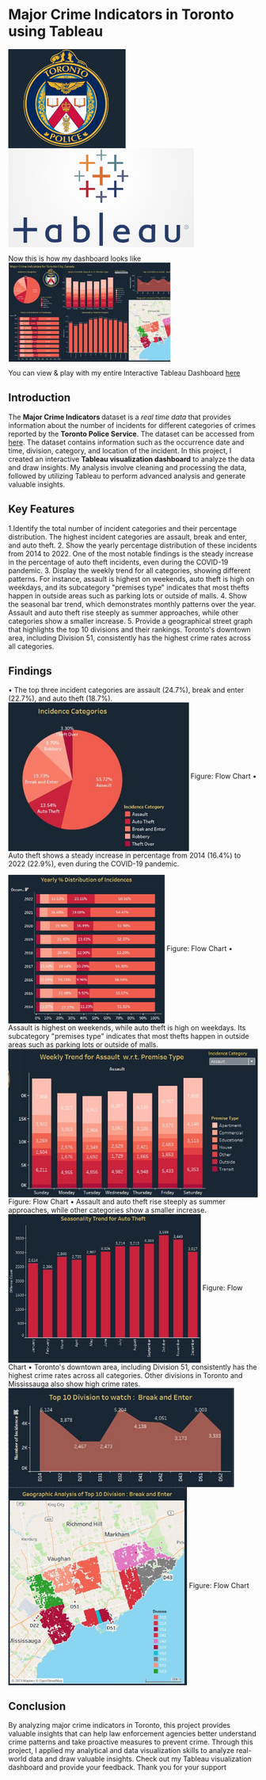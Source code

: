 # Major Crime Indicators in Toronto using Tableau

<img align="center" src="images/Toronto-Police-Service1.png" height=200> <img align="center" src="images/tableau2.png" height=200>

Now this is how my dashboard looks like <img align="center" src="images/tableauProject.JPG" height=200>

You can view & play with my entire Interactive Tableau Dashboard <a href="https://public.tableau.com/app/profile/varsha.agarwal127/viz/Major_crime_indicator/major_crime_indicators"> here</a> 

## Introduction

The <b>Major Crime Indicators </b> dataset is a <i>real time data</i> that provides information about the number of incidents for different categories of crimes reported by the <b>Toronto Police Service</b>. The dataset can be accessed from <a href="https://open.toronto.ca/">here</a>. The dataset contains information such as the occurrence date and time, division, category, and location of the incident. In this project, I created an interactive <b>Tableau visualization dashboard</b> to analyze the data and draw insights.
	My analysis involve cleaning and processing the data, followed by utilizing Tableau to perform advanced analysis and generate valuable insights.

## Key Features

1.Identify the total number of incident categories and their percentage distribution. The highest incident categories are assault, break and enter, and auto theft.
2. Show the yearly percentage distribution of these incidents from 2014 to 2022. One of the most notable findings is the steady increase in the percentage of auto theft incidents, even during the COVID-19 pandemic.
3. Display the weekly trend for all categories, showing different patterns. For instance, assault is highest on weekends, auto theft is high on weekdays, and its subcategory "premises type" indicates that most thefts happen in outside areas such as parking lots or outside of malls.
4. Show the seasonal bar trend, which demonstrates monthly patterns over the year. Assault and auto theft rise steeply as summer approaches, while other categories show a smaller increase.
5. Provide a geographical street graph that highlights the top 10 divisions and their rankings. Toronto's downtown area, including Division 51, consistently has the highest crime rates across all categories.

## Findings
•	The top three incident categories are assault (24.7%), break and enter (22.7%), and auto theft (18.7%).
<img align="center" src="images/graph1.JPG" height=300>
Figure: Flow Chart
•	Auto theft shows a steady increase in percentage from 2014 (16.4%) to 2022 (22.9%), even during the COVID-19 pandemic. 

<img align="center" src="images/graph2.JPG" height=300>
Figure: Flow Chart
•	Assault is highest on weekends, while auto theft is high on weekdays. Its subcategory "premises type" indicates that most thefts happen in outside areas such as parking lots or outside of malls.

<img align="center" src="images/graph3.JPG" height=300>
Figure: Flow Chart
•	Assault and auto theft rise steeply as summer approaches, while other categories show a smaller increase.

<img align="center" src="images/graph4.JPG" height=300>
Figure: Flow Chart
•	Toronto's downtown area, including Division 51, consistently has the highest crime rates across all categories. Other divisions in Toronto and Mississauga also show high crime rates. 

<img align="center" src="images/graph5.JPG" height=200>
<img align="center" src="images/graph6.JPG" height=400>
Figure: Flow Chart

## Conclusion

By analyzing major crime indicators in Toronto, this project provides valuable insights that can help law enforcement agencies better understand crime patterns and take proactive measures to prevent crime. Through this project, I applied my analytical and data visualization skills to analyze real-world data and draw valuable insights. Check out my Tableau visualization dashboard and provide your feedback. Thank you for your support

